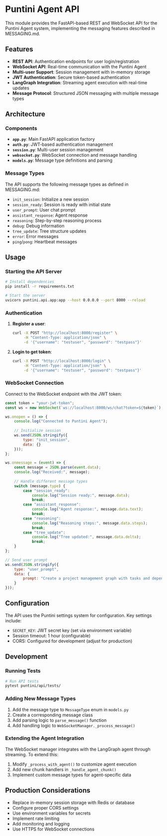 # Puntini Agent API

This module provides the FastAPI-based REST and WebSocket API for the Puntini Agent system, implementing the messaging features described in MESSAGING.md.

## Features

- **REST API**: Authentication endpoints for user login/registration
- **WebSocket API**: Real-time communication with the Puntini Agent
- **Multi-user Support**: Session management with in-memory storage
- **JWT Authentication**: Secure token-based authentication
- **LangGraph Integration**: Streaming agent execution with real-time updates
- **Message Protocol**: Structured JSON messaging with multiple message types

## Architecture

### Components

- **`app.py`**: Main FastAPI application factory
- **`auth.py`**: JWT-based authentication management
- **`session.py`**: Multi-user session management
- **`websocket.py`**: WebSocket connection and message handling
- **`models.py`**: Message type definitions and parsing

### Message Types

The API supports the following message types as defined in MESSAGING.md:

- `init_session`: Initialize a new session
- `session_ready`: Session is ready with initial state
- `user_prompt`: User chat prompt
- `assistant_response`: Agent response
- `reasoning`: Step-by-step reasoning process
- `debug`: Debug information
- `tree_update`: Tree structure updates
- `error`: Error messages
- `ping`/`pong`: Heartbeat messages

## Usage

### Starting the API Server

```bash
# Install dependencies
pip install -r requirements.txt

# Start the server
uvicorn puntini.api.app:app --host 0.0.0.0 --port 8000 --reload
```

### Authentication

1. **Register a user**:
   ```bash
   curl -X POST "http://localhost:8000/register" \
        -H "Content-Type: application/json" \
        -d '{"username": "testuser", "password": "testpass"}'
   ```

2. **Login to get token**:
   ```bash
   curl -X POST "http://localhost:8000/login" \
        -H "Content-Type: application/json" \
        -d '{"username": "testuser", "password": "testpass"}'
   ```

### WebSocket Connection

Connect to the WebSocket endpoint with the JWT token:

```javascript
const token = "your-jwt-token";
const ws = new WebSocket(`ws://localhost:8000/ws/chat?token=${token}`);

ws.onopen = () => {
    console.log("Connected to Puntini Agent");
    
    // Initialize session
    ws.send(JSON.stringify({
        type: "init_session",
        data: {}
    }));
};

ws.onmessage = (event) => {
    const message = JSON.parse(event.data);
    console.log("Received:", message);
    
    // Handle different message types
    switch (message.type) {
        case "session_ready":
            console.log("Session ready:", message.data);
            break;
        case "assistant_response":
            console.log("Agent response:", message.data.text);
            break;
        case "reasoning":
            console.log("Reasoning steps:", message.data.steps);
            break;
        case "tree_update":
            console.log("Tree updated:", message.data.delta);
            break;
    }
};

// Send user prompt
ws.send(JSON.stringify({
    type: "user_prompt",
    data: {
        prompt: "Create a project management graph with tasks and dependencies"
    }
}));
```

## Configuration

The API uses the Puntini settings system for configuration. Key settings include:

- `SECRET_KEY`: JWT secret key (set via environment variable)
- Session timeout: 1 hour (configurable)
- CORS: Configured for development (adjust for production)

## Development

### Running Tests

```bash
# Run API tests
pytest puntini/api/tests/
```

### Adding New Message Types

1. Add the message type to `MessageType` enum in `models.py`
2. Create a corresponding message class
3. Add parsing logic to `parse_message()` function
4. Add handling logic to `WebSocketManager._process_message()`

### Extending the Agent Integration

The WebSocket manager integrates with the LangGraph agent through streaming. To extend this:

1. Modify `_process_with_agent()` to customize agent execution
2. Add new chunk handlers in `_handle_agent_chunk()`
3. Implement custom message types for agent-specific data

## Production Considerations

- Replace in-memory session storage with Redis or database
- Configure proper CORS settings
- Use environment variables for secrets
- Implement rate limiting
- Add monitoring and logging
- Use HTTPS for WebSocket connections
